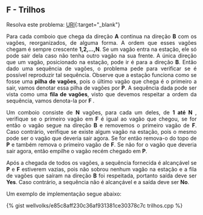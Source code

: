 <div id="trilhos">

## F - Trilhos

Resolva este problema:
[URI][uri-1062]{:target="_blank"}

<p align="justify">
Para cada comboio que chega da direção <b>A</b> continua na direção <b>B</b> com os vagões, reorganizados, de alguma forma.  A ordem que esses vagões chegam é sempre crescente <b>1,2,...,N</b>. Se um vagão entra na estação, ele só pode sair dela caso não tenha outro vagão na sua frente.  A única direção que um vagão, posicionado na estação, pode ir é para a direção <b>B</b>. Então dado uma sequência de vagões, o problema pede para verificar se é possível reproduzir tal sequência. Observe que a estação funciona como se fosse uma <b>pilha de vagões</b>, pois o último vagão que chega é o primeiro a sair, vamos denotar essa pilha de vagões por <b>P</b>. A sequência dada pode ser vista como uma <b>fila de vagões</b>, visto que devemos respeitar a ordem da sequência, vamos denota-la por <b>F </b>. 
</p>
<p align="justify">
Um comboio consiste de <b>N</b> vagões, para cada um deles, de <b> 1 até N </b>, verifique se o primeiro vagão em <b>F</b> é igual ao vagão que chegou, se for então o vagão segue na direção <b>B</b> e removemos o primeiro vagão de <b>F</b>. Caso contrário, verifique se existe algum vagão na estação, pois o mesmo pode ser o vagão que deveria sair agora. Se for então remova-o do topo de <b>P</b> e também remova o primeiro vagão de <b>F</b>. Se não for o vagão que deveria sair agora, então empilhe o vagão recém chegado em <b>P</b>.
</p>
<p align="justify">
Após a chegada de todos os vagões, a sequência fornecida é alcançável se <b>P</b> e <b>F</b> estiverem vazias, pois não sobrou nenhum vagão na estação e a fila de vagões que saíram na direção <b>B</b> foi respeitada, portanto saída deve ser <b>Yes</b>. Caso contrário, a sequência não é alcançável e a saída deve ser <b>No</b>.

</p>

</div>
Um exemplo de implementação segue abaixo:

{% gist wellvolks/e85c8aff230c36af931381ce30378c7c trilhos.cpp %}


[uri-1062]:		https://www.urionlinejudge.com.br/judge/pt/problems/view/1062
